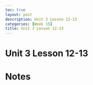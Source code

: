 ```yaml
---
toc: true
layout: post
description: Unit 3 Lesson 12-13
categories: [Week 15]
title: Unit 3 Lesson 12-13
---
```

# Unit 3 Lesson 12-13

# Notes

